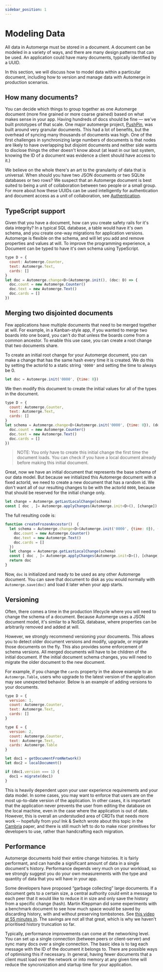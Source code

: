 ```yaml
---
sidebar_position: 1
---
```


# Modeling Data

All data in Automerge must be stored in a document. A document can be modeled in a variety of ways, and there are many design patterns that can be used. An application could have many documents, typically identified by a UUID. 

In this section, we will discuss how to model data within a particular document, including how to version and manage data with Automerge in production scenarios.

## How many documents?

You can decide which things to group together as one Automerge document (more fine grained or more coarse grained) based on what makes sense in your app. Having hundreds of docs should be fine — we've built prototypes of that scale. One major automerge project, [PushPin](https://github.com/automerge/pushpin), was built around very granular documents. This had a lot of benefits, but the overhead of syncing many thousands of documents was high. One of the first challenges in synchronizing large numbers of documents is that nodes are likely to have overlapping but disjoint documents and neither side wants to disclose things the other doesn't know about (at least in our last system, knowing the ID of a document was evidence a client should have access to it.)  

We believe on the whole there's an art to the granularity of data that is universal. When should you have two JSON documents or two SQLite databases or two rows? We suspect that an Automerge document is best suited to being a unit of collaboration between two people or a small group. For more about how these UUIDs can be used intelligently for authentication and document access as a unit of collaboration, see [Authentication](authentication).


## TypeScript support

Given that you have a document, how can you create safety rails for it's data integrity? In a typical SQL database, a table would have it's own schema, and you create one-way migrations for application versions. Automerge is flexible on the schema, and will let you add and remove properties and values at will. To improve the programming experience, a Document can be typed to have it's own schema using TypeScript.

```js
type D = { 
  count: Automerge.Counter,
  text: Automerge.Text,
  cards: [] 
}
let doc = Automerge.change<D>(Automerge.init(), (doc: D) => {
  doc.count = new Automerge.Counter()
  doc.text = new Automerge.Text()
  doc.cards = []
})
```

## Merging two disjointed documents 

Few applications have multiple documents that need to be merged together at will. For example, in a Kanban-style app, if you wanted to merge two boards into one board, you can't do that unless the boards come from a common ancestor. To enable this use case, you can create a root change that two documents share. 

To create an initial root change for your Automerge document, you can make a change that has the same hash every time it is created. We do this by setting the actorId to a static string `'0000'` and setting the time to always be 0.

```js
let doc = Automerge.init('0000', {time: 0})
```

We then modify this document to create the initial values for all of the types in the document.

```js
type D = { 
  count: Automerge.Counter,
  text: Automerge.Text,
  cards: [] 
}
let schema = Automerge.change<D>(Automerge.init('0000', {time: 0}), (doc: D) => {
  doc.count = new Automerge.Counter()
  doc.text = new Automerge.Text()
  doc.cards = []
})
```

> NOTE: You only have to create this initial change the first time the document loads. You can check if you have a local document already before making this initial document.

Great, now we have an initial document that represents the base schema of our data model. But because we initialized this Automerge document with a fixed actorId, we need to create a new document that has a random id. We don't want all of our resulting changes to be with the actorId `0000`, because that should be reserved for the initial change only.

```js
let change = Automerge.getLastLocalChange(schema)
const [ doc , ]= Automerge.applyChanges(Automerge.init<D>(), [change])
```

The full resulting code is:

```js
function createFrozenAncestor()  {
  let schema = Automerge.change<D>(Automerge.init('0000', {time: 0}), (doc: D) => {
    doc.count = new Automerge.Counter()
    doc.text = new Automerge.Text()
    doc.cards = []
  })
  let change = Automerge.getLastLocalChange(schema)
  const [ doc , ]= Automerge.applyChanges(Automerge.init<D>(), [change])
  return doc
}
```

Now, `doc` is initialized and ready to be used as any other Automerge document. You can save that document to disk as you would normally with `Automerge.save(doc)` and load it later when your app starts.


## Versioning

Often, there comes a time in the production lifecycle where you will need to change the schema of a document. Because Automerge uses a JSON document model, it's similar to a NoSQL database, where properties can be arbitrarily removed and added at will. 

However, we strongly recommend versioning your documents. This allows you to detect older document versions and modify, upgrade, or migrate those documents on the fly. This also provides some enforcement of schema versions. All merged documents will have to be children of the initial document. If the initial document schema changes, you will need to migrate the older document to the new document. 

For example, if you change the `cards` property in the above example to an `Automerge.Table`, users who upgrade to the latest version of the application may see unexpected behavior. Below is an example of adding versions to your documents. 

```js
type D = { 
  version: 1,
  count: Automerge.Counter,
  text: Automerge.Text,
  cards: []
}

type E = { 
  version: 2,
  count: Automerge.Counter,
  text: Automerge.Text,
  cards: Automerge.Table
}

let doc1 = getDocumentFromNetwork()
let doc2 = localDocument()

if (doc1.version === 1) {
  doc1 = migrate(doc1)
}
```

This is heavily dependent upon your user experience requirements and your data model. In some cases, you may want to enforce that users are on the most up-to-date version of the application. In other cases, it is important that the application never prevents the user from editing the database on the local machine, even in the case where the application is out of date. However, this is overall an understudied area of CRDTs that needs more work -- hopefully from you! Ink & Switch wrote about this topic in the [Cambria](https://www.inkandswitch.com/cambria) paper, and there is still much left to do to make nicer primitives for developers to use, rather than handcrafting each migration.

## Performance

Automerge documents hold their entire change histories. It is fairly performant, and can handle a significant amount of data in a single document's history.  Performance depends very much on your workload, so we strongly suggest you do your own measurements with the type and quantity of data that you will have in your app. 

Some developers have proposed “garbage collecting” large documents. If a document gets to a certain size, a central authority could emit a message to each peer that it would like to reduce it in size and only save the history from a specific change (hash). Martin Kleppman did some experiments with a benchmark document to see how much space would be saved by discarding history, with and without preserving tombstones. See [this video at 55 minutes in](https://youtu.be/x7drE24geUw?t=3289). The savings are not all that great, which is why we haven't prioritised history truncation so far. 

Typically, performance improvements can come at the networking level. You can set up a single connection (between peers or client-server) and sync many docs over a single connection. The basic idea is to tag each message with the ID of the document it belongs to. There are possible ways of optimising this if necessary. In general, having fewer documents that a client must load over the network or into memory at any given time will reduce the syncronization and startup time for your application. 

